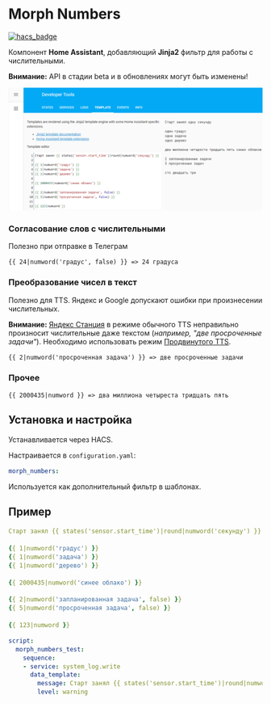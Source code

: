 # Morph Numbers

[![hacs_badge](https://img.shields.io/badge/HACS-Custom-orange.svg)](https://github.com/custom-components/hacs)

Компонент **Home Assistant**, добавляющий **Jinja2** фильтр для работы с числительными.

**Внимание:** API в стадии beta и в обновлениях могут быть изменены!

![template](template.png)

### Согласование слов с числительными

Полезно при отправке в Телеграм

```jinja2
{{ 24|numword('градус', false) }} => 24 градуса
```

### Преобразование чисел в текст

Полезно для TTS. Яндекс и Google допускают ошибки при произнесении числительных.

**Внимание:** [Яндекс Станция](https://github.com/AlexxIT/YandexStation) в режиме обычного TTS неправильно произносит числительные даже текстом (*например, "две просроченные задачи"*). Необходимо использовать режим [Продвинутого TTS](https://github.com/AlexxIT/YandexStation#%D0%BF%D1%80%D0%BE%D0%B4%D0%B2%D0%B8%D0%BD%D1%83%D1%82%D1%8B%D0%B9-tts).

```jinja2
{{ 2|numword('просроченная задача') }} => две просроченные задачи
```

### Прочее

```jinja2
{{ 2000435|numword }} => два миллиона четыреста тридцать пять
```

## Установка и настройка

Устанавливается через HACS.

Настраивается в `configuration.yaml`:

```yaml
morph_numbers:
````

Используется как дополнительный фильтр в шаблонах.

## Пример

```yaml
Старт занял {{ states('sensor.start_time')|round|numword('секунду') }}

{{ 1|numword('градус') }}
{{ 1|numword('задача') }}
{{ 1|numword('дерево') }}

{{ 2000435|numword('синее облако') }}

{{ 2|numword('запланированная задача', false) }}
{{ 5|numword('просроченная задача', false) }}

{{ 123|numword }}
```

```yaml
script:
  morph_numbers_test:
    sequence:
    - service: system_log.write
      data_template:
        message: Старт занял {{ states('sensor.start_time')|round|numword('секунду') }}
        level: warning
```